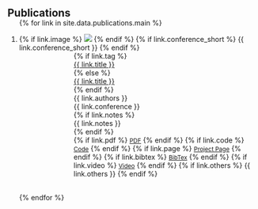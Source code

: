 <h2 id="publications" style="margin: 2px 0px -15px;">Publications</h2>

<div class="publications">
<ol class="bibliography">

{% for link in site.data.publications.main %}

<li>
<div class="pub-row">
    <div class="col-sm-3 abbr" style="position: relative;padding-right: 0px;padding-left: 0px;">
        {% if link.image %} 
        <img src="{{ link.image }}" class="teaser img-fluid z-depth-1" style="width=100;height=40%">
        {% endif %}
        {% if link.conference_short %} 
        <abbr class="badge">{{ link.conference_short }}</abbr>
        {% endif %}
    </div>
    <div class="col-sm-9" style="position: relative;padding-right: 0px;padding-left: 110px;">
        {% if link.tag %}
            <div class="title" id="{{ link.tag }}"><a href="{{ link.pdf }}">{{ link.title }}</a></div>
        {% else %}
            <div class="title"><a href="{{ link.pdf }}">{{ link.title }}</a></div>
        {% endif %}
        <div class="author">{{ link.authors }}</div>
        <div class="periodical">{{ link.conference }}</div>
        {% if link.notes %} 
            <div> <span>{{ link.notes }}</span></div>
        {% endif %}
        <div class="links">
            {% if link.pdf %} 
            <a href="{{ link.pdf }}" class="btn btn-sm z-depth-0" role="button" target="_blank" style="font-size:12px;">PDF</a>
            {% endif %}
            {% if link.code %} 
            <a href="{{ link.code }}" class="btn btn-sm z-depth-0" role="button" target="_blank" style="font-size:12px;">Code</a>
            {% endif %}
            {% if link.page %} 
            <a href="{{ link.page }}" class="btn btn-sm z-depth-0" role="button" target="_blank" style="font-size:12px;">Project Page</a>
            {% endif %}
            {% if link.bibtex %} 
            <a href="{{ link.bibtex }}" class="btn btn-sm z-depth-0" role="button" target="_blank" style="font-size:12px;">BibTex</a>
            {% endif %}
            {% if link.video %} 
            <a href="{{ link.video }}" class="btn btn-sm z-depth-0" role="button" target="_blank" style="font-size:12px;">Video</a>
            {% endif %}
            {% if link.others %} 
            {{ link.others }}
            {% endif %}
        </div>
    </div>
</div>
</li>

<br>

{% endfor %}

</ol>
</div>

